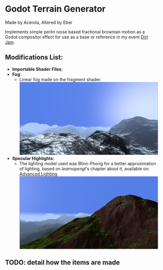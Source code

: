 # Godot Terrain Generator

Made by Acerola, 
Altered by Eber 

Implements simple perlin noise based fractional brownian motion as a Godot compositor effect for use as a base or reference in my event [Dirt Jam](https://itch.io/jam/acerola-dirt-jam/).

## Modifications List:
- **Importable Shader Files**; 
- **Fog**:
	- Linear fog made on the fragment shader. 
![alt text](example_fog.png)
- **Specular Highlights**:
	-  The lighting model used was Blinn-Phong for a better approximation of lighting, based on *learnopengl*'s chapter about it, available on: [Advanced Lighting](https://learnopengl.com/Advanced-Lighting/Advanced-Lighting).
![alt text](example_specular.png)
## TODO: detail how the items are made